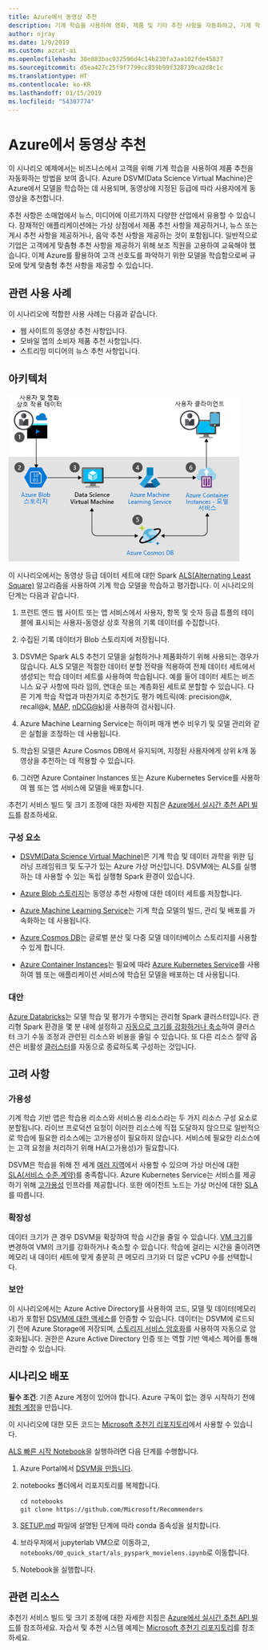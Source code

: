 ```yaml
---
title: Azure에서 동영상 추천
description: 기계 학습을 사용하여 영화, 제품 및 기타 추천 사항을 자동화하고, 기계 학습과 Azure DSVM(Data Science Virtual Machine)을 사용하여 Azure에서 모델을 학습합니다.
author: njray
ms.date: 1/9/2019
ms.custom: azcat-ai
ms.openlocfilehash: 38e883bac032596d4c14b230fa3aa102fde45837
ms.sourcegitcommit: d5ea427c25f9f7799cc859b99f328739ca2d8c1c
ms.translationtype: HT
ms.contentlocale: ko-KR
ms.lasthandoff: 01/15/2019
ms.locfileid: "54307774"
---
```

# <a name="movie-recommendations-on-azure"></a>Azure에서 동영상 추천

이 시나리오 예제에서는 비즈니스에서 고객을 위해 기계 학습을 사용하여 제품 추천을 자동화하는 방법을 보여 줍니다. Azure DSVM(Data Science Virtual Machine)은 Azure에서 모델을 학습하는 데 사용되며, 동영상에 지정된 등급에 따라 사용자에게 동영상을 추천합니다.

추천 사항은 소매업에서 뉴스, 미디어에 이르기까지 다양한 산업에서 유용할 수 있습니다. 잠재적인 애플리케이션에는 가상 상점에서 제품 추천 사항을 제공하거나, 뉴스 또는 게시 추천 사항을 제공하거나, 음악 추천 사항을 제공하는 것이 포함됩니다. 일반적으로 기업은 고객에게 맞춤형 추천 사항을 제공하기 위해 보조 직원을 고용하여 교육해야 했습니다. 이제 Azure를 활용하여 고객 선호도를 파악하기 위한 모델을 학습함으로써 규모에 맞게 맞춤형 추천 사항을 제공할 수 있습니다.

## <a name="relevant-use-cases"></a>관련 사용 사례

이 시나리오에 적합한 사용 사례는 다음과 같습니다.

* 웹 사이트의 동영상 추천 사항입니다.
* 모바일 앱의 소비자 제품 추천 사항입니다.
* 스트리밍 미디어의 뉴스 추천 사항입니다.

## <a name="architecture"></a>아키텍처

![학습 동영상 추천을 위한 기계 학습 모델 아키텍처][architecture]

이 시나리오에서는 동영상 등급 데이터 세트에 대한 Spark [ALS(Alternating Least Square)][als] 알고리즘을 사용하여 기계 학습 모델을 학습하고 평가합니다. 이 시나리오의 단계는 다음과 같습니다.

1. 프런트 엔드 웹 사이트 또는 앱 서비스에서 사용자, 항목 및 숫자 등급 튜플의 테이블에 표시되는 사용자-동영상 상호 작용의 기록 데이터를 수집합니다.

2. 수집된 기록 데이터가 Blob 스토리지에 저장됩니다.

3. DSVM은 Spark ALS 추천기 모델을 실험하거나 제품화하기 위해 사용되는 경우가 많습니다. ALS 모델은 적절한 데이터 분할 전략을 적용하여 전체 데이터 세트에서 생성되는 학습 데이터 세트를 사용하여 학습됩니다. 예를 들어 데이터 세트는 비즈니스 요구 사항에 따라 임의, 연대순 또는 계층화된 세트로 분할할 수 있습니다. 다른 기계 학습 작업과 마찬가지로 추천기도 평가 메트릭(예: precision\@*k*, recall\@*k*, [MAP][map], [nDCG\@k][ndcg])을 사용하여 검사됩니다.

4. Azure Machine Learning Service는 하이퍼 매개 변수 비우기 및 모델 관리와 같은 실험을 조정하는 데 사용됩니다.

5. 학습된 모델은 Azure Cosmos DB에서 유지되며, 지정된 사용자에게 상위 *k*개 동영상을 추천하는 데 적용할 수 있습니다.

6. 그러면 Azure Container Instances 또는 Azure Kubernetes Service를 사용하여 웹 또는 앱 서비스에 모델을 배포합니다.

추천기 서비스 빌드 및 크기 조정에 대한 자세한 지침은 [Azure에서 실시간 추천 API 빌드][ref-arch]를 참조하세요.

### <a name="components"></a>구성 요소

* [DSVM(Data Science Virtual Machine)][dsvm]은 기계 학습 및 데이터 과학을 위한 딥 러닝 프레임워크 및 도구가 있는 Azure 가상 머신입니다. DSVM에는 ALS를 실행하는 데 사용할 수 있는 독립 실행형 Spark 환경이 있습니다.

* [Azure Blob 스토리지][blob]는 동영상 추천 사항에 대한 데이터 세트를 저장합니다.

* [Azure Machine Learning Service][mls]는 기계 학습 모델의 빌드, 관리 및 배포를 가속화하는 데 사용됩니다.

* [Azure Cosmos DB][cosmosdb]는 글로벌 분산 및 다중 모델 데이터베이스 스토리지를 사용할 수 있게 합니다.

* [Azure Container Instances][aci]는 필요에 따라 [Azure Kubernetes Service][aks]를 사용하여 웹 또는 애플리케이션 서비스에 학습된 모델을 배포하는 데 사용됩니다.

### <a name="alternatives"></a>대안

[Azure Databricks][databricks]는 모델 학습 및 평가가 수행되는 관리형 Spark 클러스터입니다. 관리형 Spark 환경을 몇 분 내에 설정하고 [자동으로 크기를 강화하거나 축소][autoscale]하여 클러스터 크기 수동 조정과 관련된 리소스와 비용을 줄일 수 있습니다. 또 다른 리소스 절약 옵션은 비활성 [클러스터][clusters]를 자동으로 종료하도록 구성하는 것입니다.

## <a name="considerations"></a>고려 사항

### <a name="availability"></a>가용성

기계 학습 기반 앱은 학습용 리소스와 서비스용 리소스라는 두 가지 리소스 구성 요소로 분할됩니다. 라이브 프로덕션 요청이 이러한 리소스에 직접 도달하지 않으므로 일반적으로 학습에 필요한 리소스에는 고가용성이 필요하지 않습니다. 서비스에 필요한 리소스에는 고객 요청을 처리하기 위해 HA(고가용성)가 필요합니다.

DSVM은 학습을 위해 전 세계 [여러 지역][regions]에서 사용할 수 있으며 가상 머신에 대한 [SLA(서비스 수준 계약)][sla]를 충족합니다. Azure Kubernetes Service는 서비스를 제공하기 위해 [고가용성][ha] 인프라를 제공합니다. 또한 에이전트 노드는 가상 머신에 대한 [SLA][sla-aks]를 따릅니다.

### <a name="scalability"></a>확장성

데이터 크기가 큰 경우 DSVM을 확장하여 학습 시간을 줄일 수 있습니다. [VM 크기][vm-size]를 변경하여 VM의 크기를 강화하거나 축소할 수 있습니다. 학습에 걸리는 시간을 줄이려면 메모리 내 데이터 세트에 맞게 충분히 큰 메모리 크기와 더 많은 vCPU 수를 선택합니다.

### <a name="security"></a>보안

이 시나리오에서는 Azure Active Directory를 사용하여 코드, 모델 및 데이터(메모리 내)가 포함된 [DSVM에 대한 액세스][dsvm-id]를 인증할 수 있습니다. 데이터는 DSVM에 로드되기 전에 Azure Storage에 저장되며, [스토리지 서비스 암호화][storage-security]를 사용하여 자동으로 암호화됩니다. 권한은 Azure Active Directory 인증 또는 역할 기반 액세스 제어를 통해 관리할 수 있습니다.

## <a name="deploy-this-scenario"></a>시나리오 배포

**필수 조건**: 기존 Azure 계정이 있어야 합니다. Azure 구독이 없는 경우 시작하기 전에 [체험 계정][free]을 만듭니다.

이 시나리오에 대한 모든 코드는 [Microsoft 추천기 리포지토리][github]에서 사용할 수 있습니다.

[ALS 빠른 시작 Notebook][notebook]을 실행하려면 다음 단계를 수행합니다.

1. Azure Portal에서 [DSVM을 만듭니다][dsvm-ubuntu].

2. notebooks 폴더에서 리포지토리를 복제합니다.

    ```shell
    cd notebooks
    git clone https://github.com/Microsoft/Recommenders
    ```

3. [SETUP.md][setup] 파일에 설명된 단계에 따라 conda 종속성을 설치합니다.

4. 브라우저에서 jupyterlab VM으로 이동하고, `notebooks/00_quick_start/als_pyspark_movielens.ipynb`로 이동합니다.

5. Notebook을 실행합니다.

## <a name="related-resources"></a>관련 리소스

추천기 서비스 빌드 및 크기 조정에 대한 자세한 지침은 [Azure에서 실시간 추천 API 빌드][ref-arch]를 참조하세요. 자습서 및 추천 시스템 예제는 [Microsoft 추천기 리포지토리][github]를 참조하세요.

[architecture]: ./media/architecture-movie-recommender.png
[aci]: /azure/container-instances/container-instances-overview
[aad]: /azure/active-directory-b2c/active-directory-b2c-overview
[aks]: /azure/aks/intro-kubernetes
[als]: https://spark.apache.org/docs/latest/ml-collaborative-filtering.html
[autoscale]: https://docs.azuredatabricks.net/user-guide/clusters/sizing.html#autoscaling
[blob]: /azure/storage/blobs/storage-blobs-introduction
[clusters]: https://docs.azuredatabricks.net/user-guide/clusters/configure.html
[cosmosdb]: /azure/cosmos-db/introduction
[databricks]: /azure/azure-databricks/what-is-azure-databricks
[dsvm]: /azure/machine-learning/data-science-virtual-machine/overview
[dsvm-id]: /azure/machine-learning/data-science-virtual-machine/dsvm-common-identity
[dsvm-ubuntu]: /azure/machine-learning/data-science-virtual-machine/dsvm-ubuntu-intro
[free]: https://azure.microsoft.com/free/?WT.mc_id=A261C142F
[github]: https://github.com/Microsoft/Recommenders
[ha]: /azure/aks/container-service-quotas
[map]: https://en.wikipedia.org/wiki/Evaluation_measures_(information_retrieval)
[mls]: /azure/machine-learning/service/
[n-tier]: /azure/architecture/reference-architectures/n-tier/n-tier-cassandra
[ndcg]: https://en.wikipedia.org/wiki/Discounted_cumulative_gain
[notebook]: https://github.com/Microsoft/Recommenders/notebooks/00_quick_start/als_pyspark_movielens.ipynb
[ref-arch]: /azure/architecture/reference-architectures/ai/real-time-recommendation
[regions]: https://azure.microsoft.com/en-us/global-infrastructure/services/?products=virtual-machines&regions=all
[resiliency]: /azure/architecture/resiliency/
[sec-docs]: /azure/security/
[setup]: https://github.com/Microsoft/Recommenders/blob/master/SETUP.md%60
[sla]: https://azure.microsoft.com/en-us/support/legal/sla/virtual-machines/v1_8/
[sla-aks]: https://azure.microsoft.com/en-us/support/legal/sla/kubernetes-service/v1_0/
[storage-security]: /azure/storage/common/storage-service-encryption
[vm-size]: /azure/virtual-machines/virtual-machines-linux-change-vm-size
